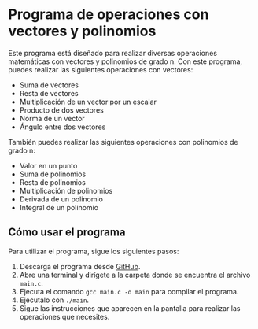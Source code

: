 # Programa de operaciones con vectores y polinomios

Este programa está diseñado para realizar diversas operaciones matemáticas con vectores y polinomios de grado n. Con este programa, puedes realizar las siguientes operaciones con vectores:

- Suma de vectores
- Resta de vectores
- Multiplicación de un vector por un escalar
- Producto de dos vectores
- Norma de un vector
- Ángulo entre dos vectores

También puedes realizar las siguientes operaciones con polinomios de grado n:

- Valor en un punto
- Suma de polinomios
- Resta de polinomios
- Multiplicación de polinomios
- Derivada de un polinomio
- Integral de un polinomio

## Cómo usar el programa

Para utilizar el programa, sigue los siguientes pasos:

1. Descarga el programa desde [GitHub](https://github.com/chochy2001/Operaciones_con_Vectores_y_Polinomios).
2. Abre una terminal y dirígete a la carpeta donde se encuentra el archivo `main.c`.
3. Ejecuta el comando `gcc main.c -o main` para compilar el programa.
4. Ejecutalo con `./main`.
5. Sigue las instrucciones que aparecen en la pantalla para realizar las operaciones que necesites.
